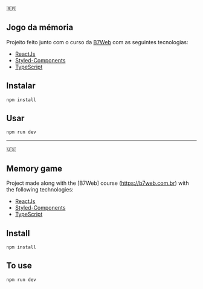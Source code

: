 🇧🇷
## Jogo da mémoria
Projeito feito junto com o curso da [B7Web](https://b7web.com.br) com as seguintes tecnologias: 
- [ReactJs](https://reactjs.org/)
- [Styled-Components](https://styled-components.com/)
- [TypeScript](https://www.typescriptlang.org/)

## Instalar 
`npm install`

## Usar 
`npm run dev`

---
🇺🇸

## Memory game





Project made along with the [B7Web] course (https://b7web.com.br) with the following technologies:

- [ReactJs](https://reactjs.org/)
- [Styled-Components](https://styled-components.com/)
- [TypeScript](https://www.typescriptlang.org/)

## Install
`npm install`

## To use
`npm run dev`
